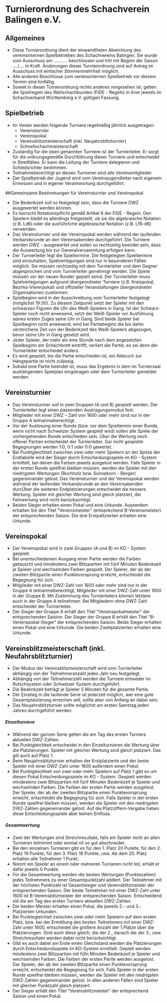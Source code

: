 # Turnierordnung des Schachverein Balingen e.V.

## Allgemeines
* Diese Turnierordnung dient der einwandfreien Abwicklung des vereinsinternen Spielbetriebes des Schachvereins Balingen. Sie wurde vom Ausschuss am ........... beschlossen und tritt mit Beginn der Saison ..../.... in Kraft. Änderungen dieser Turnierordnung sind auf Antrag im Ausschuss mit einfacher Stimmenmehrheit möglich.
* Alle anderen Beschlüsse zum vereinsinternen Spielbetrieb vor diesem Termin sind hinfällig.
* Soweit in dieser Turnierordnung nichts anderes vorgesehen ist, gelten die Spielregeln des Weltschachbundes (FIDE - Regeln) in ihrer jeweils im Schachverband Württemberg e.V. gültigen Fassung.

## Spielbetrieb
* Im Verein werden folgende Turniere regelmäßig jährlich ausgetragen:
  * Vereinsturnier
  * Vereinspokal
  * Vereinsblitzmeisterschaft (inkl. Neujahrsblitzturnier)
  * Schnellschachmeisterschaft
* Zuständig für die oben genannten Turniere ist der Turnierleiter. Er sorgt für die ordnungsgemäße Durchführung dieser Turniere und entscheidet in Streitfällen. Er kann die Leitung der Turniere delegieren und Schiedsrichter bestimmen.
* Teilnahmeberechtigt an diesen Turnieren sind alle Vereinsmitglieder.
* Der Spielbetrieb der Jugend wird vom Vereinsjugendleiter nach eigenem Ermessen und in eigener Verantwortung durchgeführt.

##Gemeinsame Bestimmungen für Vereinsturnier und Vereinspokal
* Die Bedenkzeit soll so festgelegt sein, dass die Turniere DWZ ausgewertet werden können.
* Es herrscht Notationspflicht gemäß Artikel 8 der FIDE - Regeln. Den Spielern bleibt es allerdings freigestellt, ob sie die algebraische Notation (z.B. Ld6) oder die ausführliche algebraische Notation (z.B. Lf8-d6) verwenden.
* Das Vereinsturnier und der Vereinspokal werden während der laufenden Verbandsrunde an den Vereinsabenden durchgeführt. Die Turniere werden DWZ - ausgewertet und sollen so rechtzeitig beendet sein, dass die Auswertung bis zur Generalversammlung erfolgen kann. 
* Der Turnierleiter legt die Spieltermine. Die festgelegten Spieltermine sind einzuhalten, Spielverlegungen sind nur in besonderen Fällen möglich. Sie müssen rechtzeitig mit dem Turnierleiter und dem Gegner abgesprochen und vom Turnierleiter genehmigt werden. Die Spiele müssen vor der neuen Runder gepielt seind. Der Turnierleiter muss Spielverlegungen aufgrund übergeordneter Turniere (z.B. Kreispokal, Bezirks-Viererpokal) und offizieller Veranstaltungen übergeordneter Organisationen zustimmen.
* Spielbeginn wird in der Ausschreibung vom Turnierleiter festgelegt (möglichst 19:30). Zu diesem Zeitpunkt setzt der Spieler mit den schwarzen Figuren die Uhr des Weiß-Spielers in Gang. Ist der Schwarz-Spieler noch nicht anwesend, setzt der Weiß-Spieler vor Ausführung seines ersten Zuges seine Uhr in Gang. Sind beide Spieler bei Spielbeginn nicht anwesend, wird bei Partiebeginn die bis dahin verstrichene Zeit von der Bedenkzeit des Weiß-Spielers abgezogen, bevor seine Uhr in Gang gesetzt wird.
* Jeder Spieler, der mehr als eine Stunde nach dem angesetzten Spielbeginn am Schachbrett eintrifft, verliert die Partie, es sei denn der Turnierleiter entscheidet anders.
* Es wird gespielt, bis die Partie entschieden ist, ein Abbruch zur Hängepartie ist nicht zulässig.
* Sobald eine Partie beendet ist, muss das Ergebnis in dem im Turniersaal aushängenden Spielplan eingetragen oder dem Turnierleiter gemeldet werden.

## Vereinsturnier
* Das Vereinsturnier soll in zwei Gruppen (A und B) gespielt werden. Der Turnierleiter legt einen passenden Austragungsmodus fest.
* Mitglieder mit einer DWZ – Zahl von 1600 oder mehr sind nur in der Gruppe A teilnahmeberechtigt.
* Vor der Auslosung einer Runde (bzw. vor dem Spieltermin einer Runde, wenn nicht nach Schweizer System gespielt wird) sollen alle Spiele der vorhergehenden Runde entschieden sein. Über die Wertung noch offener Partien entscheidet der Turnierleiter. Gar nicht gespielte Begegnungen werden 1:0, 0:1 oder 0:0 gewertet.
* Bei Punktgleichheit zwischen zwei oder mehr Spielern an der Spitze der Endtabelle wird der Sieger durch Entscheidungsspiele im KO - System ermittelt, bei denen die Farben jeweils ausgelost werden. Falls Spieler in der ersten Runde spielfrei bleiben müssen, werden die Spieler mit den niedrigsten Wertungen (Buchholz bzw. Sonneborn - Berger) gegeneinander gelost. Das Vereinsturnier und der Vereinspokal werden während der laufenden Verbandsrunde an den Vereinsabenden durcÜber die weiteren Endplatzierungen entscheidet die bessere Wertung. Spieler mit gleicher Wertung sind gleich platziert, die Feinwertung wird nicht berücksichtigt.
* Beiden Sieger erhatlen einen Pokal und eine Urkunde. Ausserdem erhalten Sie den Titel "Vereinsmeister" (entsprechend B-Vereinsmeister) der entsprechenden Saison. Die drei Erstpaltzierten erhalten eine Urkunde.

## Vereinspokal
* Der Vereinspokal wird in zwei Gruppen (A und B) im KO - System gespielt.
* Bei unentschiedenem Ausgang einer Partie werden die Farben getauscht und mindestens zwei Blitzpartien mit fünf Minuten Bedenkzeit je Spieler und wechselnden Farben gespielt. Der Spieler, der ab der zweiten Blitzpartie einen Punktevorsprung erreicht, entscheidet die Begegnung für sich.
* Mitglieder mit einer DWZ-Zahl von 1600 oder mehr sind nur in der Gruppe A teilnahmeberechtigt, Mitglieder mit einer DWZ-Zahl unter 1600 in der Gruppe B. Mit Zustimmung des Turnierleiters können letztere auch in der Gruppe A teilnehmen. Bei Mitgliedern ohne DWZ-Zahl entscheidet der Turnierleiter.
* Der Sieger der Gruppe A erhält den Titel “Vereinspokalmeister“ der entsprechenden Saision. Der Sieger der Gruppe B erhält den Titel “B-Vereinspokal-Sieger“ der entsprechenden Saision. Beide Sieger erhalten einen Pokal und eine Urkunde. Die beiden Zweitplatzierten erhalten eine Urkunde.

## Vereinsblitzmeisterschaft (inkl. Neufahrsblitzturnier)
* Der Modus der Vereinsblitzmeisterschaft wird vom Turnierleiter abhängig von der Teilnehmeranzahl jedes Jahr neu festgelegt.
* Abhängig von der Teilnehmerzahl werden die Turniere entweder im Rutschsystem oder Schweizer System durchgeführt.
* Die Bedenkzeit beträgt je Spieler 5 Minuten für die gesamte Partie.
* Der Einstieg in die laufende Serie ist jederzeit möglich, wer eine gute Gesamtplatzierung erreichen will, sollte aber von Anfang an dabei sein. 
* Das Neujahrsblitzturnier sollte möglichst am ersten Samstag jeden Jahres durchgeführt werden.

##### Einzelturniere
* Während der ganzen Serie gelten die am Tag des ersten Turniers aktuellen DWZ-Zahlen.
* Bei Punktgleichkeit entscheidet in den Einzelturnieren die Wertung über die Platzierungen. Spieler mit gleicher Wertung sind gleich platziert. Das gilt auch auf Platz 1.
* Beim Neujahrsblitzturnier erhalten der Erstplatzierte und der beste Spieler mit einer DWZ-Zahl unter 1600 außerdem einen Pokal.
* Bei Punktgleichheit von zwei oder mehr Spielern auf Platz 1 gibt es um diesen Pokal Entscheidungsspiele im KO - System. Gespielt werden mindestens zwei Blitzpartien mit fünf Minuten Bedenkzeit je Spieler und wechselnden Farben. Die Farben der ersten Partie werden ausgelost. Der Spieler, der ab der zweiten Blitzpartie einen Punktevorsprung erreicht, entscheidet die Begegnung für sich. Falls Spieler in der ersten Runde spielfrei bleiben müssen, werden die Spieler mit den niedrigsten DWZ-Zahlen gegeneinander gelost. Auf die Platzziffern-Vergabe haben diese Entscheidungsspiele aber keinen Einfluss. 

##### Gesamtwertung
* Zwei der Wertungen sind Streichresultate, falls ein Spieler nicht an allen Turnieren teilnimmt oder einmal nit so gut abschneidet.
* Bei den einzelnen Turnieren gibt es für den 1. Platz 20 Punkte, für den 2. Platz 19 Punkte, für den 3. Platz 18 Punkte, usw. Ab dem 20. Platz erhalten alle Teilnehmer 1 Punkt. 
* Nimmt ein Spieler an einem oder mehreren Turnieren nicht teil, erhält er dafür jeweils 0 Punkte. 
* Für die Gesamtwertung werden die besten Wertungen (Punktezahlen) jedes Teilnehmers zu einer Gesamtpunktzahl addiert. Der Teilnehmer mit der höchsten Punktzahl ist Gesamtsieger und Vereinsblitzmeister der entsprechenden Saison. Der beste Teilnehmer mit einer DWZ-Zahl unter 1600 ist B-Vereinsblitzmeister der entsprechenden Saison. Entscheidend sid die am Tag des ersten Turniers aktuellen DWZ-Zahlen.
* Die beiden Meister erhalten einen Pokal, die jeweils 2.- und 3.-Platzierten Urkunden.
* Bei Punktegleichiet zwischen zwei oder mehr Spielern auf dem ersten Platz, bzw. bei der Ermittlung des besten Teilnehmers mit einer DWZ-Zahl unter 1600, entscheidet die größere Anzahl der 1.Plätze über die Platzierungen. Sind auch diese gleich, die der 2., danach die der 3., usw. Streichresultate werden dabei nicht berücksichtigt.
* Gibt es auch dabei am Ende einen Gleichstand werden die Platzierungen durch Entscheidundsspiele im KO-System ermittelt. Gepielt werden mindestens zwei Blitzpartien mit füfn Minuten Bedenkzeit je Spieler und wechselnden Farben. Die Farben der ersten Parite werden ausgelost. Der Spieler, der ab der zweiten Blitzpartie einen Punktevorsprung erreicht, entscheidet die Begegnung für sich. Falls Spieler in der ersten Runde spielfrei bleiben müssen, werden die Spieler mit den niedrigsten DWZ-Zahlen gegeneinander gelost. In allen anderen Fällen sind Spieler mit gliecher Punktzahl gleich platziert.
* Der Sieger erhält den Titel “Vereinsblitzmeister“ der entsprechend Saison und einen Pokal.
